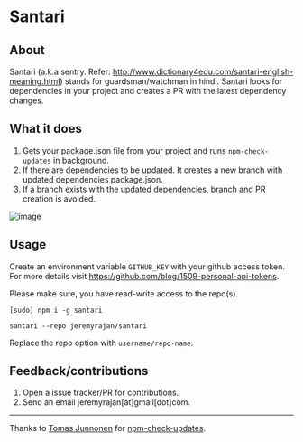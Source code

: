 # Santari

## About
Santari (a.k.a sentry. Refer: http://www.dictionary4edu.com/santari-english-meaning.html) stands for guardsman/watchman in hindi.
Santari looks for dependencies in your project and creates a PR with the latest dependency changes.

## What it does
1. Gets your package.json file from your project and runs `npm-check-updates` in background.
2. If there are dependencies to be updated. It creates a new branch with updated dependencies package.json.
3. If a branch exists with the updated dependencies, branch and PR creation is avoided.

![image](https://cloud.githubusercontent.com/assets/2890683/19828761/93546cc4-9e01-11e6-8840-a931ce7f6711.png)

## Usage

Create an environment variable `GITHUB_KEY` with your github access token. For more
details visit https://github.com/blog/1509-personal-api-tokens.

Please make sure, you have read-write access to the repo(s).

```
[sudo] npm i -g santari

santari --repo jeremyrajan/santari 

```

Replace the repo option with `username/repo-name`.

## Feedback/contributions
1. Open a issue tracker/PR for contributions.
2. Send an email jeremyrajan[at]gmail[dot]com.

---

Thanks to [Tomas Junnonen][1] for [npm-check-updates][2].


[1]: https://github.com/tjunnone
[2]: https://github.com/tjunnone/npm-check-updates
